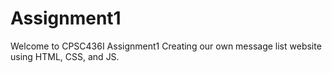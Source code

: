 # Assignment1
Welcome to CPSC436I Assignment1
Creating our own message list website using HTML, CSS, and JS.
